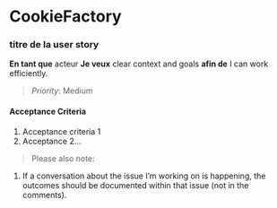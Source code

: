 # CookieFactory

### titre de la user story

**En tant que** acteur
**Je veux** clear context and goals **afin de** I can work efficiently.

>*Priority*: Medium

#### Acceptance Criteria

1. Acceptance criteria 1
1.  Acceptance 2...

>Please also note:

1. If a conversation about the issue I’m working on is happening,
the outcomes should be documented within that issue (not in the comments).
